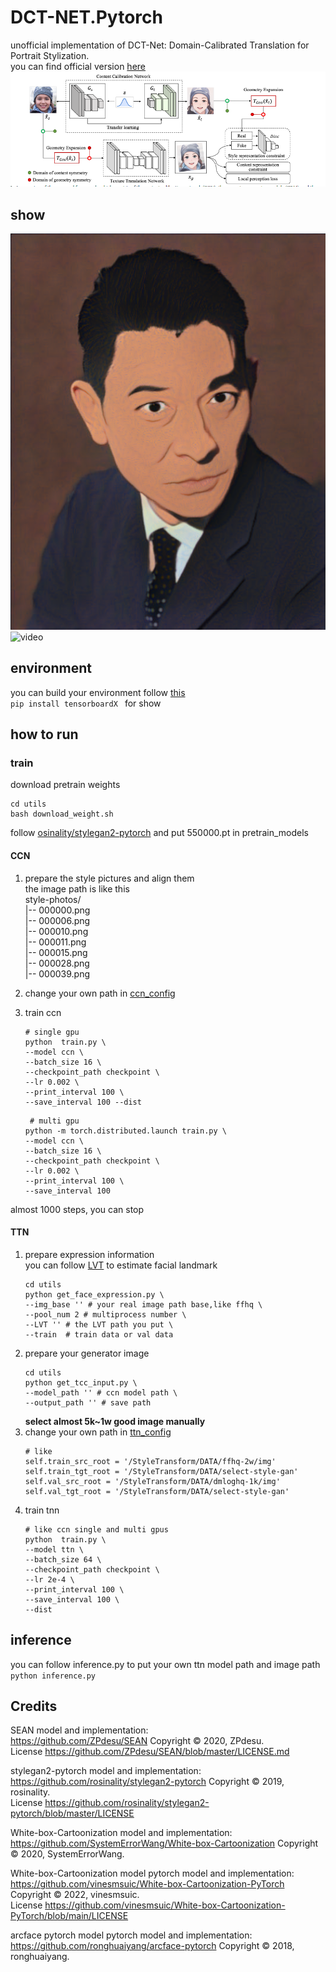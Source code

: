 # DCT-NET.Pytorch
unofficial implementation of DCT-Net: Domain-Calibrated Translation for Portrait Stylization.<br>
you can find official version [here](https://github.com/menyifang/DCT-Net)
![](assets/net.png)

## show
![img](assets/ldh.png)
![video](assets/xcaq.gif)

## environment
you can build your environment follow [this](https://github.com/rosinality/stylegan2-pytorch)<br>
```pip install tensorboardX ``` for show

## how to run
### train
download pretrain weights<br>

```shell
cd utils
bash download_weight.sh
```
follow [osinality/stylegan2-pytorch](https://github.com/rosinality/stylegan2-pytorch) and put 550000.pt in pretrain_models
#### CCN
1. prepare the style pictures and align them<br>
    the image path is like this<br>
    style-photos/<br>
    |-- 000000.png<br>
    |-- 000006.png<br>
    |-- 000010.png<br>
    |-- 000011.png<br>
    |-- 000015.png<br>
    |-- 000028.png<br>
    |-- 000039.png<br>
2. change your own path in [ccn_config](./model/styleganModule/config.py#L7)
3. train ccn<br>
    
     ```shell
     # single gpu
     python  train.py \
     --model ccn \
    --batch_size 16 \
    --checkpoint_path checkpoint \
    --lr 0.002 \
    --print_interval 100 \
    --save_interval 100 --dist 
    ```

    ```shell
     # multi gpu
    python -m torch.distributed.launch train.py \
    --model ccn \
    --batch_size 16 \
    --checkpoint_path checkpoint \
    --lr 0.002 \
    --print_interval 100 \
    --save_interval 100 
    ```
almost 1000 steps, you can stop
#### TTN
1. prepare expression information<br>
you can follow [LVT](https://github.com/LeslieZhoa/LVT) to estimate facial landmark<br>
    ```shell
    cd utils
    python get_face_expression.py \
    --img_base '' # your real image path base,like ffhq \
    --pool_num 2 # multiprocess number \
    --LVT '' # the LVT path you put \
    --train  # train data or val data
    ```
2. prepare your generator image<br>
    ```shell
    cd utils
    python get_tcc_input.py \
    --model_path '' # ccn model path \
    --output_path '' # save path
    ```
    __select almost 5k~1w good image manually__
3. change your own path in [ttn_config](./model/Pix2PixModule/config.py#21)
    ```shell
    # like
    self.train_src_root = '/StyleTransform/DATA/ffhq-2w/img'
    self.train_tgt_root = '/StyleTransform/DATA/select-style-gan'
    self.val_src_root = '/StyleTransform/DATA/dmloghq-1k/img'
    self.val_tgt_root = '/StyleTransform/DATA/select-style-gan'
    ```
4. train tnn
    ```shell
    # like ccn single and multi gpus
    python  train.py \
    --model ttn \
    --batch_size 64 \
    --checkpoint_path checkpoint \
    --lr 2e-4 \
    --print_interval 100 \
    --save_interval 100 \
    --dist
    ```
## inference
you can follow inference.py to put your own ttn model path and image path<br>
```python inference.py```

## Credits
SEAN model and implementation:<br>
https://github.com/ZPdesu/SEAN Copyright © 2020, ZPdesu.<br>
License https://github.com/ZPdesu/SEAN/blob/master/LICENSE.md

stylegan2-pytorch model and implementation:<br>
https://github.com/rosinality/stylegan2-pytorch Copyright © 2019, rosinality.<br>
License https://github.com/rosinality/stylegan2-pytorch/blob/master/LICENSE

White-box-Cartoonization model and implementation:<br>
https://github.com/SystemErrorWang/White-box-Cartoonization Copyright © 2020, SystemErrorWang.<br>

White-box-Cartoonization model pytorch model and implementation:<br>
https://github.com/vinesmsuic/White-box-Cartoonization-PyTorch Copyright © 2022, vinesmsuic.<br>
License https://github.com/vinesmsuic/White-box-Cartoonization-PyTorch/blob/main/LICENSE

arcface pytorch model pytorch model and implementation:<br>
https://github.com/ronghuaiyang/arcface-pytorch Copyright © 2018, ronghuaiyang.<br>



